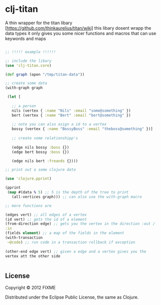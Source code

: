 # clj-titan

A thin wrapper for the titan libary [https://github.com/thinkaurelius/titan/wiki]
this libary dosent wrapp the data types it only gives you some
nicer functions and macros that can use keywords and maps

```clojure

;; !!!!! example !!!!!!

;; include the libary
(use 'clj-titan.core)

(def graph (open "/tmp/titan-data"))

;; create some data
(with-graph graph

 (let [
 
   ;; a person 
   nils (vertex { :name "Nils" :email "some@something" })
   bert (vertex { :name "Bert" :email "bert@something" })
   
   ;; note you can also asign a id to a vertex
   bossy (vertex { :name "BossyBoss" :email "theboss@something" })]
   
   ;; create some relationshipp's
   
   (edge nils bossy :boss {})
   (edge bert bossy :boss {})

   (edge nils bert :freands {})))

;; print out a some clojure data

(use 'clojure.pprint)

(pprint
 (map #(data % 5) ;; 5 is the depth of the tree to print
   (all-vertices graph))) ;; can also use the with-graph macro

;; more functions are

(edges vert) ;; all edges of a vertex
(id vert) ;; gets the id of a element
(from-direction edge) ;; gets you the vertex in the direction :out /
:in
(fields element) ;; a map of the fields in the element
(with-transaction
 ~@code) ;; run code in a transaction rollback if exception
 
(other-end edge vert) ;; given a edge and a vertex gives you the
vertex att the other side



```

## License

Copyright © 2012 FIXME

Distributed under the Eclipse Public License, the same as Clojure.

